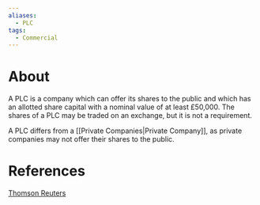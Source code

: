 ```yaml
---
aliases:
  - PLC
tags:
  - Commercial
---
```

# About
A PLC is a company which can offer its shares to the public and which has an allotted share capital with a nominal value of at least £50,000. The shares of a PLC may be traded on an exchange, but it is not a requirement.

A PLC differs from a [[Private Companies|Private Company]], as private companies may not offer their shares to the public.

# References
[Thomson Reuters](https://uk.practicallaw.thomsonreuters.com/4-107-7082?transitionType=Default&contextData=(sc.Default)&firstPage=true)